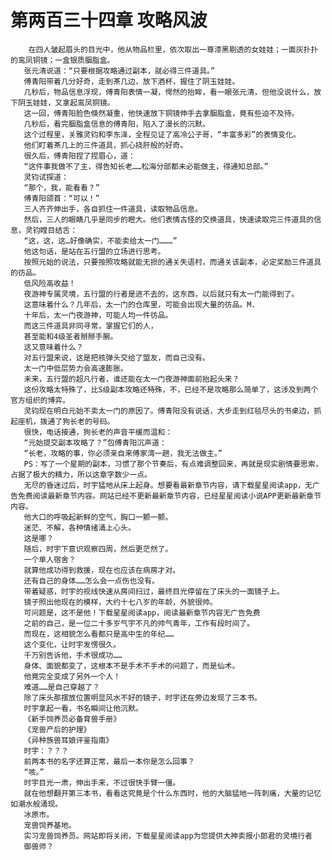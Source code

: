 # 第两百三十四章 攻略风波
        在四人皱起眉头的目光中，他从物品栏里，依次取出一尊漆黑剔透的女娃娃；一面灰扑扑的鸾凤铜镜；一盒银质胭脂盒。
       张元清说道：“只要根据攻略通过副本，就必得三件道具。”
       傅青阳带着几分好奇，走到茶几边，放下酒杯，握住了阴玉娃娃。
       几秒后，物品信息浮现，傅青阳表情一凝，愕然的抬眸，看一眼张元清，但他没说什么，放下阴玉娃娃，又拿起鸾凤铜镜。
       这一回，傅青阳脸色倏然凝重，他快速放下铜镜伸手去拿胭脂盒，竟有些迫不及待。
       几秒后，看完胭脂盒信息的傅青阳，陷入了漫长的沉默。
       这个过程里，关雅灵钧和李东泽，全程见证了高冷公子哥，“丰富多彩”的表情变化。
       他们盯着茶几上的三件道具，抓心挠肝般的好奇。
       很久后，傅青阳捏了捏眉心，道：
       “这件事我做不了主，得告知长老……松海分部都未必能做主，得通知总部。”
       灵钧试探道：
       “那个，我，能看看？”
       傅青阳颌首：“可以！”
       三人齐齐伸出手，各自抓住一件道具，读取物品信息。
       然后，三人的眼睛几乎是同步的瞪大。他们表情古怪的交换道具，快速读取完三件道具的信息，灵钧瞠目结舌：
       “这，这，这…好像确实，不能卖给太一门………”
       他这句话，是站在五行盟的立场进行思考。
       按照元始的说法，只要按照攻略就能无损的通关失语村，而通关该副本，必定奖励三件道具的彷品。
       低风险高收益！
       夜游神专属灵境，五行盟的行者是进不去的，这东西，以后就只有太一门能得到了。
       这意味着什么？几年后，太一门的仓库里，可能会出现大量的彷品。Μ.
       十年后，太一门夜游神，可能人均一件彷品。
       而这三件道具非同寻常，掌握它们的人，
       甚至能和4级圣者掰掰手腕。
       这又意味着什么？
       对五行盟来说，这是把核弹头交给了盟友，而自己没有。
       太一门中低层势力会高速膨胀。
       未来，五行盟的超凡行者，谁还能在太一门夜游神面前抬起头来？
       这份攻略太特殊了，比S级副本攻略还特殊，不，已经不是攻略那么简单了，这涉及到两个官方组织的博弈。
       灵钧现在明白元始不卖太一门的原因了。傅青阳没有说话，大步走到红毯尽头的书桌边，抓起座机，拨通了狗长老的号码。
       很快，电话接通，狗长老的声音平缓而温和：
       “元始提交副本攻略了？”包傅青阳沉声道：
       “长老，攻略的事，你必须亲自来傅家湾一趟，我无法做主。”
       PS：写了一个星期的副本，习惯了那个节奏后，有点难调整回来，再就是现实剧情要思索，占据了极大的精力，所以这章字数少一点。
       无尽的昏迷过后，时宇猛地从床上起身。想要看最新章节内容，请下载星星阅读app，无广告免费阅读最新章节内容。网站已经不更新最新章节内容，已经星星阅读小说APP更新最新章节内容。
       他大口的呼吸起新鲜的空气，胸口一颤一颤。
       迷茫、不解，各种情绪涌上心头。
       这是哪？
       随后，时宇下意识观察四周，然后更茫然了。
       一个单人宿舍？
       就算他成功得到救援，现在也应该在病房才对。
       还有自己的身体……怎么会一点伤也没有。
       带着疑惑，时宇的视线快速从房间扫过，最终目光停留在了床头的一面镜子上。
       镜子照出他现在的模样，大约十七八岁的年龄，外貌很帅。
       可问题是，这不是他！下载星星阅读app，阅读最新章节内容无广告免费
       之前的自己，是一位二十多岁气宇不凡的帅气青年，工作有段时间了。
       而现在，这相貌怎么看都只是高中生的年纪……
       这个变化，让时宇发愣很久。
       千万别告诉他，手术很成功……
       身体、面貌都变了，这根本不是手术不手术的问题了，而是仙术。
       他竟完全变成了另外一个人！
       难道……是自己穿越了？
       除了床头那摆放位置明显风水不好的镜子，时宇还在旁边发现了三本书。
       时宇拿起一看，书名瞬间让他沉默。
       《新手饲养员必备育兽手册》
       《宠兽产后的护理》
       《异种族兽耳娘评鉴指南》
       时宇：？？？
       前两本书的名字还算正常，最后一本你是怎么回事？
       “咳。”
       时宇目光一肃，伸出手来，不过很快手臂一僵。
       就在他想翻开第三本书，看看这究竟是个什么东西时，他的大脑猛地一阵刺痛，大量的记忆如潮水般涌现。
       冰原市。
       宠兽饲养基地。
       实习宠兽饲养员。网站即将关闭，下载星星阅读app为您提供大神卖报小郎君的灵境行者
       御兽师？